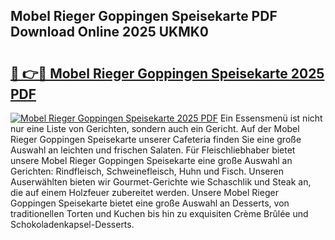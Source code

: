 ## Mobel Rieger Goppingen Speisekarte PDF Download Online 2025 UKMK0

# <h2><a href="http://gc8806.nevu.top/?p=Mobel+Rieger+Goppingen+Speisekarte">🔗 👉🔴 Mobel Rieger Goppingen Speisekarte 2025 PDF</a></h2>

[![Mobel Rieger Goppingen Speisekarte 2025 PDF](https://i.imgur.com/dBaPXMq.png)](http://gc8806.nevu.top/?p=Mobel+Rieger+Goppingen+Speisekarte)
Ein Essensmenü ist nicht nur eine Liste von Gerichten, sondern auch ein Gericht. Auf der Mobel Rieger Goppingen Speisekarte unserer Cafeteria finden Sie eine große Auswahl an leichten und frischen Salaten. Für Fleischliebhaber bietet unsere Mobel Rieger Goppingen Speisekarte eine große Auswahl an Gerichten: Rindfleisch, Schweinefleisch, Huhn und Fisch. Unseren Auserwählten bieten wir Gourmet-Gerichte wie Schaschlik und Steak an, die auf einem Holzfeuer zubereitet werden. Unsere Mobel Rieger Goppingen Speisekarte bietet eine große Auswahl an Desserts, von traditionellen Torten und Kuchen bis hin zu exquisiten Crème Brûlée und Schokoladenkapsel-Desserts.
